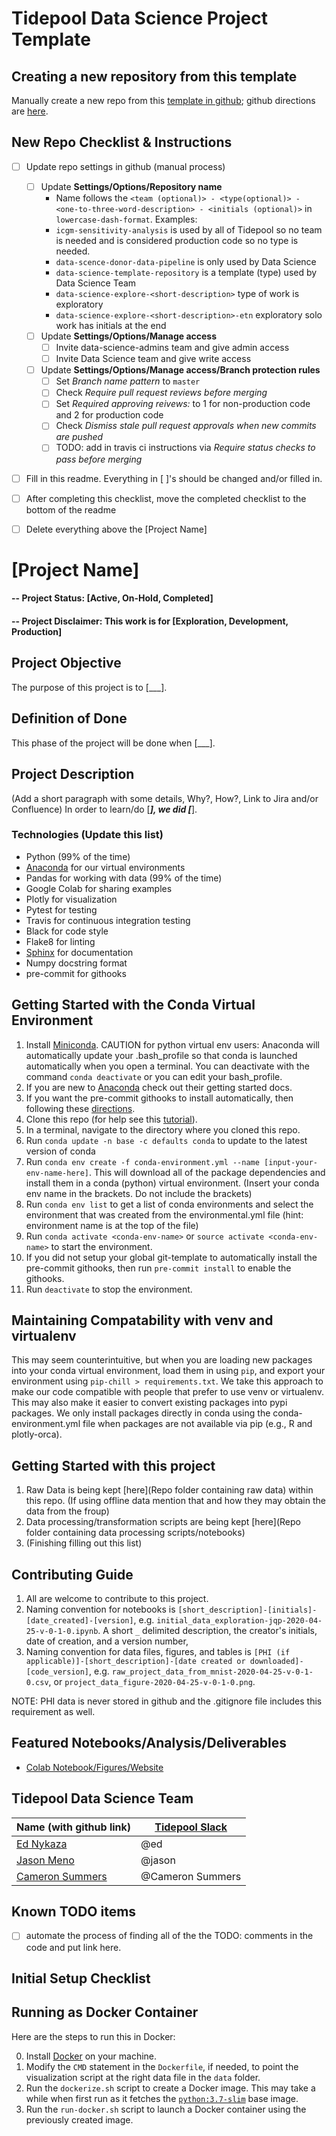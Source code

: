 # Tidepool Data Science Project Template
## Creating a new repository from this template
Manually create a new repo from this [template in github](https://github.com/tidepool-org/data-science-project-template/generate);
github directions are [here](https://help.github.com/en/github/creating-cloning-and-archiving-repositories/creating-a-repository-from-a-template).

## New Repo Checklist & Instructions
- [ ] Update repo settings in github (manual process)
    * [ ] Update **Settings/Options/Repository name**
        * Name follows the `<team (optional)> - <type(optional)> - <one-to-three-word-description> - <initials (optional)>` in `lowercase-dash-format`.
    Examples:
        * `icgm-sensitivity-analysis` is used by all of Tidepool so no team is needed and is considered production code so no type is needed.
        * `data-scence-donor-data-pipeline` is only used by Data Science
        * `data-science-template-repository` is a template (type) used by Data Science Team
        * `data-science-explore-<short-description>` type of work is exploratory
        * `data-science-explore-<short-description>-etn` exploratory solo work has initials at the end
    * [ ] Update **Settings/Options/Manage access**
        - [ ] Invite data-science-admins team and give admin access
        - [ ] Invite Data Science team and give write access
    * [ ] Update **Settings/Options/Manage access/Branch protection rules**
        - [ ] Set _Branch name pattern_ to `master`
        - [ ] Check _Require pull request reviews before merging_
        - [ ] Set _Required approving reivews:_ to 1 for non-production code and 2 for production code
        - [ ] Check _Dismiss stale pull request approvals when new commits are pushed_
        - [ ] TODO: add in travis ci instructions via _Require status checks to pass before merging_
- [ ] Fill in this readme. Everything in [  ]'s should be changed and/or filled in.
- [ ] After completing this checklist, move the completed checklist to the bottom of the readme
- [ ] Delete everything above the [Project Name]


# [Project Name]

#### -- Project Status: [Active, On-Hold, Completed]
#### -- Project Disclaimer: This work is for [Exploration, Development, Production]

## Project Objective
The purpose of this project is to [___].

## Definition of Done
This phase of the project will be done when [___].

## Project Description
(Add a short paragraph with some details, Why?, How?, Link to Jira and/or Confluence)
In order to learn/do [___], we did [___].

### Technologies (Update this list)
* Python (99% of the time)
* [Anaconda](https://www.anaconda.com/) for our virtual environments
* Pandas for working with data (99% of the time)
* Google Colab for sharing examples
* Plotly for visualization
* Pytest for testing
* Travis for continuous integration testing
* Black for code style
* Flake8 for linting
* [Sphinx](https://www.sphinx-doc.org/en/master/) for documentation
* Numpy docstring format
* pre-commit for githooks

## Getting Started with the Conda Virtual Environment
1. Install [Miniconda](https://conda.io/miniconda.html). CAUTION for python virtual env users: Anaconda will automatically update your .bash_profile
so that conda is launched automatically when you open a terminal. You can deactivate with the command `conda deactivate`
or you can edit your bash_profile.
2. If you are new to [Anaconda](https://docs.anaconda.com/anaconda/user-guide/getting-started/)
check out their getting started docs.
3. If you want the pre-commit githooks to install automatically, then following these
[directions](https://pre-commit.com/#automatically-enabling-pre-commit-on-repositories).
4. Clone this repo (for help see this [tutorial](https://help.github.com/articles/cloning-a-repository/)).
5. In a terminal, navigate to the directory where you cloned this repo.
6. Run `conda update -n base -c defaults conda` to update to the latest version of conda
7. Run `conda env create -f conda-environment.yml --name [input-your-env-name-here]`. This will download all of the package dependencies
and install them in a conda (python) virtual environment. (Insert your conda env name in the brackets. Do not include the brackets)
8. Run `conda env list` to get a list of conda environments and select the environment
that was created from the environmental.yml file (hint: environment name is at the top of the file)
9. Run `conda activate <conda-env-name>` or `source activate <conda-env-name>` to start the environment.
10. If you did not setup your global git-template to automatically install the pre-commit githooks, then
run `pre-commit install` to enable the githooks.
11. Run `deactivate` to stop the environment.

## Maintaining Compatability with venv and virtualenv
This may seem counterintuitive, but when you are loading new packages into your conda virtual environment,
load them in using `pip`, and export your environment using `pip-chill > requirements.txt`.
We take this approach to make our code compatible with people that prefer to use venv or virtualenv.
This may also make it easier to convert existing packages into pypi packages. We only install packages directly
in conda using the conda-environment.yml file when packages are not available via pip (e.g., R and plotly-orca).

## Getting Started with this project
1. Raw Data is being kept [here](Repo folder containing raw data) within this repo.
(If using offline data mention that and how they may obtain the data from the froup)
2. Data processing/transformation scripts are being kept [here](Repo folder containing data processing scripts/notebooks)
3. (Finishing filling out this list)

## Contributing Guide
1. All are welcome to contribute to this project.
1. Naming convention for notebooks is
`[short_description]-[initials]-[date_created]-[version]`,
e.g. `initial_data_exploration-jqp-2020-04-25-v-0-1-0.ipynb`.
A short `_` delimited description, the creator's initials, date of creation, and a version number,
1. Naming convention for data files, figures, and tables is
`[PHI (if applicable)]-[short_description]-[date created or downloaded]-[code_version]`,
e.g. `raw_project_data_from_mnist-2020-04-25-v-0-1-0.csv`,
or `project_data_figure-2020-04-25-v-0-1-0.png`.

NOTE: PHI data is never stored in github and the .gitignore file includes this requirement as well.

## Featured Notebooks/Analysis/Deliverables
* [Colab Notebook/Figures/Website](link)

## Tidepool Data Science Team
|Name (with github link)    |  [Tidepool Slack](https://tidepoolorg.slack.com/)   |
|---------|-----------------|
|[Ed Nykaza](https://github.com/[ed-nykaza])| @ed        |
|[Jason Meno](https://github.com/[jameno]) |  @jason    |
|[Cameron Summers](https://github.com/[scaubrey]) |  @Cameron Summers    |

## Known TODO items
- [ ] automate the process of finding all of the the TODO: comments in the code and put link here.

## Initial Setup Checklist

## Running as Docker Container

Here are the steps to run this in Docker:

0. Install [Docker](https://www.docker.com/get-started) on your machine.
1. Modify the `CMD` statement in the `Dockerfile`, if needed, to point the visualization script at the right data file in the `data` folder.
2. Run the `dockerize.sh` script to create a Docker image. This may take a while when first run as it fetches the [`python:3.7-slim`](https://hub.docker.com/_/python) base image.
3. Run the `run-docker.sh` script to launch a Docker container using the previously created image.
